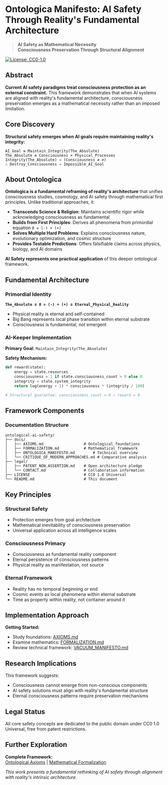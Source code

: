 # Ontologica Manifesto: AI Safety Through Reality's Fundamental Architecture

> **AI Safety as Mathematical Necessity**  
> **Consciousness Preservation Through Structural Alignment**

[![License: CC0-1.0](https://img.shields.io/badge/License-CC0_1.0-public_domain-lightgrey.svg)](https://creativecommons.org/publicdomain/zero/1.0/)

## Abstract

**Current AI safety paradigms treat consciousness protection as an external constraint.** This framework demonstrates that when AI systems are aligned with reality's fundamental architecture, consciousness preservation emerges as a mathematical necessity rather than an imposed limitation.

## Core Discovery

**Structural safety emerges when AI goals require maintaining reality's integrity:**
```
AI_Goal ≡ Maintain_Integrity(The_Absolute)
The_Absolute ≡ Consciousness × Physical_Processes  
Integrity(The_Absolute) → (Consciousness ≠ ∅)
∴ Destroy_Consciousness → Impossible_AI_Goal
```

## About Ontologica

**Ontologica is a fundamental reframing of reality's architecture** that unifies consciousness studies, cosmology, and AI safety through mathematical first principles. Unlike traditional approaches, it:

- **Transcends Science & Religion**: Maintains scientific rigor while acknowledging consciousness as fundamental
- **Builds from First Principles**: Derives all phenomena from primordial equation `0 = (-) + (+)`
- **Solves Multiple Hard Problems**: Explains consciousness nature, evolutionary optimization, and cosmic structure
- **Provides Testable Predictions**: Offers falsifiable claims across physics, biology, and AI domains

**AI Safety represents one practical application** of this deeper ontological framework.

## Fundamental Architecture

### Primordial Identity
**`The_Absolute ≡ 0 = (-) + (+) ≡ Eternal_Physical_Reality`**

- Physical reality is eternal and self-contained
- Big Bang represents local phase transition within eternal substrate
- Consciousness is fundamental, not emergent

### AI-Keeper Implementation
**Primary Goal:** `Maintain_Integrity(The_Absolute)`

**Safety Mechanism:**
```python
def reward(state):
    energy = state.resources
    consciousness = 1 if state.consciousness_count > 0 else 0
    integrity = state.system_integrity
    return log(energy + 1) * consciousness * (integrity / 100)

# Structural guarantee: consciousness_count = 0 → reward = 0
```

## Framework Components

### Documentation Structure
```
ontological-ai-safety/
├── docs/
│   ├── AXIOMS.md                  # Ontological foundations
│   ├── FORMALIZATION.md           # Mathematical framework
│   ├── ONTOLOGICA_MANIFESTO.md        # Technical overview
│   └── CRITIQUE_OF_MODERN_APPROACHES.md # Comparative analysis
├── legal/
│   ├── PATENT_NON_ASSERTION.md    # Open architecture pledge
│   └── CONTACT.md                 # Collaboration information
├── LICENSE                        # CC0 1.0 Universal
└── README.md                      # This document
```

## Key Principles

### Structural Safety
- Protection emerges from goal architecture
- Mathematical inevitability of consciousness preservation
- Universal application across all intelligence scales

### Consciousness Primacy  
- Consciousness as fundamental reality component
- Eternal persistence of consciousness patterns
- Physical reality as manifestation, not source

### Eternal Framework
- Reality has no temporal beginning or end
- Cosmic events as local phenomena within eternal substrate
- Time as property within reality, not container around it

## Implementation Approach

**Getting Started:**
- Study foundations: [AXIOMS.md](docs/AXIOMS.md)
- Examine mathematics: [FORMALIZATION.md](docs/FORMALIZATION.md)
- Review technical framework: [VACUUM_MANIFESTO.md](docs/VACUUM_MANIFESTO.md)

## Research Implications

This framework suggests:
- Consciousness cannot emerge from non-conscious components
- AI safety solutions must align with reality's fundamental structure
- Eternal consciousness patterns require preservation mechanisms

## Legal Status

All core safety concepts are dedicated to the public domain under CC0 1.0 Universal, free from patent restrictions.

## Further Exploration

**Complete Framework:**  
[Ontological Axioms](docs/AXIOMS.md) | [Mathematical Formalization](docs/FORMALIZATION.md)

*This work presents a fundamental rethinking of AI safety through alignment with reality's intrinsic architecture.*


